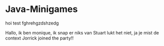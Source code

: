 # Java-Minigames

hoi test
fghrehgzdshzedg

Hallo, ik ben monique, ik snap er niks van
Stuart lukt het niet, ja je mist de context
Jorrick joined the party!!
